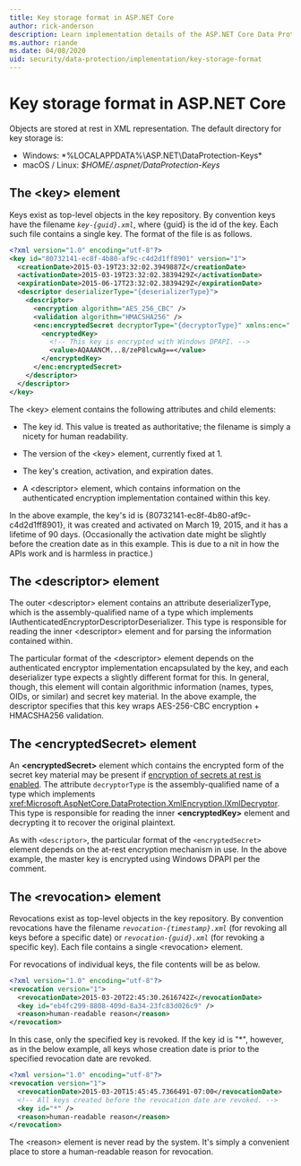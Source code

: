 ```yaml
---
title: Key storage format in ASP.NET Core
author: rick-anderson
description: Learn implementation details of the ASP.NET Core Data Protection key storage format.
ms.author: riande
ms.date: 04/08/2020
uid: security/data-protection/implementation/key-storage-format
---
```

# Key storage format in ASP.NET Core

<a name="data-protection-implementation-key-storage-format"></a>

Objects are stored at rest in XML representation. The default directory for key storage is:

* Windows: *%LOCALAPPDATA%\ASP.NET\DataProtection-Keys\*
* macOS / Linux: *$HOME/.aspnet/DataProtection-Keys*

## The \<key> element

Keys exist as top-level objects in the key repository. By convention keys have the filename *`key-{guid}.xml`*, where {guid} is the id of the key. Each such file contains a single key. The format of the file is as follows.

```xml
<?xml version="1.0" encoding="utf-8"?>
<key id="80732141-ec8f-4b80-af9c-c4d2d1ff8901" version="1">
  <creationDate>2015-03-19T23:32:02.3949887Z</creationDate>
  <activationDate>2015-03-19T23:32:02.3839429Z</activationDate>
  <expirationDate>2015-06-17T23:32:02.3839429Z</expirationDate>
  <descriptor deserializerType="{deserializerType}">
    <descriptor>
      <encryption algorithm="AES_256_CBC" />
      <validation algorithm="HMACSHA256" />
      <enc:encryptedSecret decryptorType="{decryptorType}" xmlns:enc="...">
        <encryptedKey>
          <!-- This key is encrypted with Windows DPAPI. -->
          <value>AQAAANCM...8/zeP8lcwAg==</value>
        </encryptedKey>
      </enc:encryptedSecret>
    </descriptor>
  </descriptor>
</key>
```

The \<key> element contains the following attributes and child elements:

* The key id. This value is treated as authoritative; the filename is simply a nicety for human readability.

* The version of the \<key> element, currently fixed at 1.

* The key's creation, activation, and expiration dates.

* A \<descriptor> element, which contains information on the authenticated encryption implementation contained within this key.

In the above example, the key's id is {80732141-ec8f-4b80-af9c-c4d2d1ff8901}, it was created and activated on March 19, 2015, and it has a lifetime of 90 days. (Occasionally the activation date might be slightly before the creation date as in this example. This is due to a nit in how the APIs work and is harmless in practice.)

## The \<descriptor> element

The outer \<descriptor> element contains an attribute deserializerType, which is the assembly-qualified name of a type which implements IAuthenticatedEncryptorDescriptorDeserializer. This type is responsible for reading the inner \<descriptor> element and for parsing the information contained within.

The particular format of the \<descriptor> element depends on the authenticated encryptor implementation encapsulated by the key, and each deserializer type expects a slightly different format for this. In general, though, this element will contain algorithmic information (names, types, OIDs, or similar) and secret key material. In the above example, the descriptor specifies that this key wraps AES-256-CBC encryption + HMACSHA256 validation.

## The \<encryptedSecret> element

An **&lt;encryptedSecret&gt;** element which contains the encrypted form of the secret key material may be present if [encryption of secrets at rest is enabled](xref:security/data-protection/implementation/key-encryption-at-rest). The attribute `decryptorType` is the assembly-qualified name of a type which implements <xref:Microsoft.AspNetCore.DataProtection.XmlEncryption.IXmlDecryptor>. This type is responsible for reading the inner **&lt;encryptedKey&gt;** element and decrypting it to recover the original plaintext.

As with `<descriptor>`, the particular format of the `<encryptedSecret>` element depends on the at-rest encryption mechanism in use. In the above example, the master key is encrypted using Windows DPAPI per the comment.

## The \<revocation> element

Revocations exist as top-level objects in the key repository. By convention revocations have the filename *`revocation-{timestamp}.xml`* (for revoking all keys before a specific date) or *`revocation-{guid}.xml`* (for revoking a specific key). Each file contains a single \<revocation> element.

For revocations of individual keys, the file contents will be as below.

```xml
<?xml version="1.0" encoding="utf-8"?>
<revocation version="1">
  <revocationDate>2015-03-20T22:45:30.2616742Z</revocationDate>
  <key id="eb4fc299-8808-409d-8a34-23fc83d026c9" />
  <reason>human-readable reason</reason>
</revocation>
```

In this case, only the specified key is revoked. If the key id is "*", however, as in the below example, all keys whose creation date is prior to the specified revocation date are revoked.

```xml
<?xml version="1.0" encoding="utf-8"?>
<revocation version="1">
  <revocationDate>2015-03-20T15:45:45.7366491-07:00</revocationDate>
  <!-- All keys created before the revocation date are revoked. -->
  <key id="*" />
  <reason>human-readable reason</reason>
</revocation>
```

The \<reason> element is never read by the system. It's simply a convenient place to store a human-readable reason for revocation.
